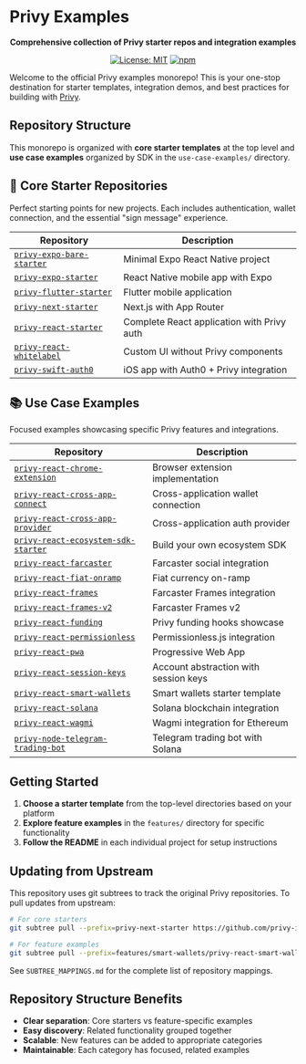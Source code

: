 # Privy Examples

<div align="center">

**Comprehensive collection of Privy starter repos and integration examples**

[![License: MIT](https://img.shields.io/badge/License-MIT-yellow.svg)](https://opensource.org/licenses/MIT)
[![npm](https://img.shields.io/npm/v/@privy-io/react-auth.svg)](https://www.npmjs.com/package/@privy-io/react-auth)

</div>

Welcome to the official Privy examples monorepo! This is your one-stop destination for starter templates, integration demos, and best practices for building with [Privy](https://privy.io).

## Repository Structure

This monorepo is organized with **core starter templates** at the top level and **use case examples** organized by SDK in the `use-case-examples/` directory.

## 🚀 Core Starter Repositories

Perfect starting points for new projects. Each includes authentication, wallet connection, and the essential "sign message" experience.

| Repository | Description |
|------------|-------------|
| [`privy-expo-bare-starter`](./privy-expo-bare-starter) | Minimal Expo React Native project |
| [`privy-expo-starter`](./privy-expo-starter) | React Native mobile app with Expo |
| [`privy-flutter-starter`](./privy-flutter-starter) | Flutter mobile application |
| [`privy-next-starter`](./privy-next-starter) | Next.js with App Router |
| [`privy-react-starter`](./privy-react-starter) | Complete React application with Privy auth |
| [`privy-react-whitelabel`](./privy-react-whitelabel) | Custom UI without Privy components |
| [`privy-swift-auth0`](./privy-swift-auth0) | iOS app with Auth0 + Privy integration |

## 📚 Use Case Examples

Focused examples showcasing specific Privy features and integrations.

| Repository | Description |
|------------|-------------|
| [`privy-react-chrome-extension`](./use-case-examples/react-sdk/privy-react-chrome-extension) | Browser extension implementation |
| [`privy-react-cross-app-connect`](./use-case-examples/react-sdk/privy-react-cross-app-connect) | Cross-application wallet connection |
| [`privy-react-cross-app-provider`](./use-case-examples/react-sdk/privy-react-cross-app-provider) | Cross-application auth provider |
| [`privy-react-ecosystem-sdk-starter`](./use-case-examples/react-sdk/privy-react-ecosystem-sdk-starter) | Build your own ecosystem SDK |
| [`privy-react-farcaster`](./use-case-examples/react-sdk/privy-react-farcaster) | Farcaster social integration |
| [`privy-react-fiat-onramp`](./use-case-examples/react-sdk/privy-react-fiat-onramp) | Fiat currency on-ramp |
| [`privy-react-frames`](./use-case-examples/react-sdk/privy-react-frames) | Farcaster Frames integration |
| [`privy-react-frames-v2`](./use-case-examples/react-sdk/privy-react-frames-v2) | Farcaster Frames v2 |
| [`privy-react-funding`](./use-case-examples/react-sdk/privy-react-funding) | Privy funding hooks showcase |
| [`privy-react-permissionless`](./use-case-examples/react-sdk/privy-react-permissionless) | Permissionless.js integration |
| [`privy-react-pwa`](./use-case-examples/react-sdk/privy-react-pwa) | Progressive Web App |
| [`privy-react-session-keys`](./use-case-examples/react-sdk/privy-react-session-keys) | Account abstraction with session keys |
| [`privy-react-smart-wallets`](./use-case-examples/react-sdk/privy-react-smart-wallets) | Smart wallets starter template |
| [`privy-react-solana`](./use-case-examples/react-sdk/privy-react-solana) | Solana blockchain integration |
| [`privy-react-wagmi`](./use-case-examples/react-sdk/privy-react-wagmi) | Wagmi integration for Ethereum |
| [`privy-node-telegram-trading-bot`](./use-case-examples/server-sdk/privy-node-telegram-trading-bot) | Telegram trading bot with Solana |

## Getting Started

1. **Choose a starter template** from the top-level directories based on your platform
2. **Explore feature examples** in the `features/` directory for specific functionality
3. **Follow the README** in each individual project for setup instructions

## Updating from Upstream

This repository uses git subtrees to track the original Privy repositories. To pull updates from upstream:

```bash
# For core starters
git subtree pull --prefix=privy-next-starter https://github.com/privy-io/create-next-app app-router --squash

# For feature examples  
git subtree pull --prefix=features/smart-wallets/privy-react-smart-wallets https://github.com/privy-io/smart-wallets-starter main --squash
```

See `SUBTREE_MAPPINGS.md` for the complete list of repository mappings.

## Repository Structure Benefits

- **Clear separation**: Core starters vs feature-specific examples
- **Easy discovery**: Related functionality grouped together
- **Scalable**: New features can be added to appropriate categories
- **Maintainable**: Each category has focused, related examples